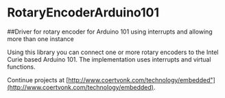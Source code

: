 # RotaryEncoderArduino101
##Driver for rotary encoder for Arduino 101 using interrupts and allowing more than one instance

Using this library you can connect one or more rotary encoders to the Intel Curie based Arduino 101.  The implementation uses interrupts and virtual functions.

Continue projects at [http://www.coertvonk.com/technology/embedded"](http://www.coertvonk.com/technology/embedded).